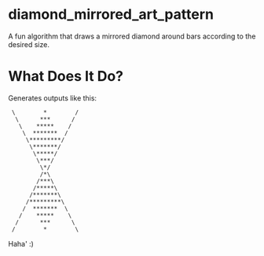 # diamond_mirrored_art_pattern
A fun algorithm that draws a mirrored diamond around bars according to the desired size.

# What Does It Do?

Generates outputs like this:

```
 \        *        /
  \      ***      /
   \    *****    /
    \  *******  /
     \*********/
      \*******/
       \*****/
        \***/
         \*/
         /*\
        /***\
       /*****\
      /*******\
     /*********\
    /  *******  \
   /    *****    \
  /      ***      \
 /        *        \
```

Haha' :)

